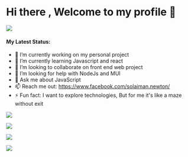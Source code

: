 # Hi there , Welcome to my profile  👋

![](http://github-profile-summary-cards.vercel.app/api/cards/profile-details?username=Solaiman366882&theme=github)



#### My Latest Status:

- 🔭 I’m currently working on my personal project
- 🌱 I’m currently learning Javascript and react
- 👯 I’m looking to collaborate on front end web project
- 🤔 I’m looking for help with NodeJs and MUI
- 💬 Ask me about JavaScript 
- 📫 Reach me out: <https://www.facebook.com/solaiman.newton/>
- ⚡ Fun fact: I want to explore technologies, But for me it's like a maze without exit


![](http://github-profile-summary-cards.vercel.app/api/cards/repos-per-language?username=Solaiman366882&theme=github)

![](http://github-profile-summary-cards.vercel.app/api/cards/most-commit-language?username=Solaiman366882&theme=github)

![](http://github-profile-summary-cards.vercel.app/api/cards/stats?username=Solaiman366882&theme=github)

![](http://github-profile-summary-cards.vercel.app/api/cards/productive-time?username=Solaiman366882&theme=github&utcOffset=8)